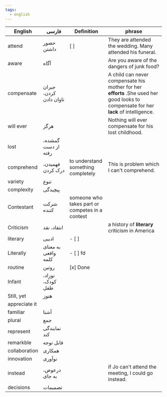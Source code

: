 ```yaml
---
tags:
  - english
---
```


| English       | فارسی                  | Definition                                      | phrase                                                                                                                               |
| ------------- | ---------------------- | ----------------------------------------------- | ------------------------------------------------------------------------------------------------------------------------------------ |
| attend        | حضور داشتن             | [ ]                                             | They are attended the wedding. Many attended his funeral.                                                                            |
| aware         | آگاه                   |                                                 | Are you aware of the dangers of junk food?                                                                                           |
| compensate    | جبران کردن، تاوان دادن |                                                 | A child can never compensate his mother for her **efforts** .She used her good looks to compensate for her **lack** of intelligence. |
| will ever     | هرگز                   |                                                 | Nothing will ever compensate for his lost childhood.                                                                                 |
| lost          | گمشده، از دست رفته     |                                                 |                                                                                                                                      |
| comprehend    | فهمیدن، درک کردن       | to understand something completely              | This is problem which I can't comprehend.                                                                                            |
| variety       | تنوع                   |                                                 |                                                                                                                                      |
| complexity    | پیچیدگی                |                                                 |                                                                                                                                      |
| Contestant    | شرکت کننده             | someone who takes part or competes in a contest |                                                                                                                                      |
| Criticism     | انتقاد، نقد            |                                                 | a history of **literary** criticism in America                                                                                       |
| literary      | ادبیی                  | - [ ]                                           |                                                                                                                                      |
| Literally     | به معنای واقعی کلمه    | - [ ] fd                                        |                                                                                                                                      |
| routine       | روتین                  | [x] Done                                        |                                                                                                                                      |
| Infant        | نوزاد، کودک، طفل       |                                                 |                                                                                                                                      |
| Still, yet    | هنوز                   |                                                 |                                                                                                                                      |
| appreciate it |                        |                                                 |                                                                                                                                      |
| familiar      | آشنا                   |                                                 |                                                                                                                                      |
| plural        | جمع                    |                                                 |                                                                                                                                      |
| represent     | نمایندگی کند           |                                                 |                                                                                                                                      |
| remarkble     | قابل توجه              |                                                 |                                                                                                                                      |
| collaboration | همکاری                 |                                                 |                                                                                                                                      |
| innovation    | نوآوری                 |                                                 |                                                                                                                                      |
| instead       | درعوض، به جای          |                                                 | if Jo can't attend the meeting, I could go instead.                                                                                  |
| decisions     | تصمیمات                |                                                 |                                                                                                                                      |


